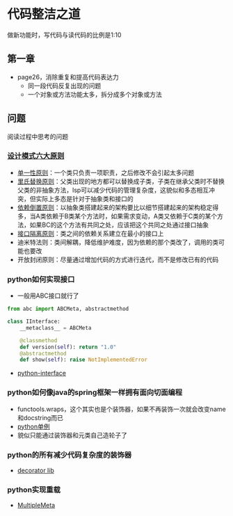# 代码整洁之道

做新功能时，写代码与读代码的比例是1:10

## 第一章

- page26，消除重复和提高代码表达力
  - 同一段代码反复出现的问题
  - 一个对象或方法功能太多，拆分成多个对象或方法





## 问题

阅读过程中思考的问题

### [设计模式六大原则](https://www.jianshu.com/p/807bc228dbc2)

- [单一性原则](https://blog.csdn.net/zhengzhb/article/details/7278174)：一个类只负责一项职责，之后修改不会引起太多问题
- [里氏替换原则](https://www.zhihu.com/question/27191817)：父类出现的地方都可以替换成子类，子类在继承父类时不替换父类的非抽象方法，lsp可以减少代码的管理复杂度，这貌似和多态相互冲突，但实际上多态是针对于抽象类和接口的
- [依赖倒置原则](https://blog.csdn.net/zhengzhb/article/details/7289269)：以抽象类搭建起来的架构要比以细节搭建起来的架构稳定得多，当A类依赖于B类某个方法时，如果需求变动，A类又依赖于C类的某个方法，如果BC的这个方法有共同之处，应该把这个共同之处通过接口抽象
- [接口隔离原则](https://blog.csdn.net/zhengzhb/article/details/7296921)：类之间的依赖关系建立在最小的接口上
- 迪米特法则：类间解耦，降低维护难度，因为依赖的那个类改了，调用的类可能也要改
- 开放封闭原则：尽量通过增加代码的方式进行迭代，而不是修改已有的代码

### python如何实现接口

- 一般用ABC接口就行了

```python
from abc import ABCMeta, abstractmethod

class IInterface:
    __metaclass__ = ABCMeta

    @classmethod
    def version(self): return "1.0"
    @abstractmethod
    def show(self): raise NotImplementedError
```

- [python-interface](https://interface.readthedocs.io/en/latest/)

### python如何像java的spring框架一样拥有面向切面编程

- functools.wraps，这个其实也是个装饰器，如果不再装饰一次就会改变name和docstring而已
- [python单例](http://funhacks.net/2017/01/17/singleton/)
- 貌似只能通过装饰器和元类自己造轮子了

### python的所有减少代码复杂度的装饰器

- [decorator lib](https://wiki.python.org/moin/PythonDecoratorLibrary)

### python实现重载

- [MultipleMeta](https://www.zhihu.com/question/20053359)